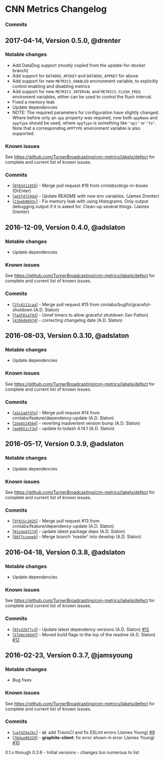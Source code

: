 # CNN Metrics Changelog
### Commits

## 2017-04-14, Version 0.5.0, @drenter

### Notable changes

- Add DataDog support (mostly copied from the update-for-docker branch)
- Add support for `DATADOG_APIKEY` and `DATADOG_APPKEY` for above
- Add support for new `METRICS_ENABLED` environment variable, to explicitly control enabling and disabling metrics
- Add support for new `METRICS_INTERVAL` and `METRICS_FLUSH_FREQ` enviroment variables, either can be used to control the flush interval.
- Fixed a memory leak
- Update dependencies
- NOTE: The required parameters for configuration have slightly changed.  Where before only an `app` property was required, now both `appName` and `appType` should be used, where `appType` is something like `"api"` or `"fe"`.  Note that a corresponding `APPTYPE` environment variable is also supported.

### Known issues

See https://github.com/TurnerBroadcasting/cnn-metrics/labels/defect for complete and
current list of known issues.

### Commits

* [[`8f83411855`](https://github.com/cnnlabs/cnn-metrics/commit/8f83411855)] - Merge pull request #16 from cnnlabs/dogs-in-boxes (DrEnter)
* [[`ad3fd729da`](https://github.com/cnnlabs/cnn-metrics/commit/ad3fd729da)] - Update README with new env variables. (James Drenter)
* [[`13eeb80d3c`](https://github.com/cnnlabs/cnn-metrics/commit/13eeb80d3c)] - Fix memory leak with using Histograms.  Only output debugging output if it is asked for.  Clean-up several things. (James Drenter)


## 2016-12-09, Version 0.4.0, @adslaton

### Notable changes

- Update dependencies

### Known issues

See https://github.com/TurnerBroadcasting/cnn-metrics/labels/defect for complete and
current list of known issues.

### Commits

* [[`2fc6111caa`](https://github.com/cnnlabs/cnn-metrics/commit/2fc6111caa)] - Merge pull request #15 from cnnlabs/bugfix/graceful-shutdown (A.D. Slaton)
* [[`fadf81af93`](https://github.com/cnnlabs/cnn-metrics/commit/fadf81af93)] - Unref timers to allow graceful shutdown (Ian Patton)
* [[`4209db9974`](https://github.com/cnnlabs/cnn-metrics/commit/4209db9974)] - correcting changelog date (A.D. Slaton)


## 2016-08-03, Version 0.3.10, @adslaton

### Notable changes

- Update dependencies

### Known issues

See https://github.com/TurnerBroadcasting/cnn-metrics/labels/defect for complete and
current list of known issues.

### Commits

* [[`a2e1a6fdfe`](https://github.com/cnnlabs/cnn-metrics/commit/a2e1a6fdfe)] - Merge pull request #14 from cnnlabs/feature/dependency-update (A.D. Slaton)
* [[`2deb514564`](https://github.com/cnnlabs/cnn-metrics/commit/2deb514564)] - reverting inadvertent version bump (A.D. Slaton)
* [[`ae0011cf3e`](https://github.com/cnnlabs/cnn-metrics/commit/ae0011cf3e)] - update to lodash 4.14.1 (A.D. Slaton)


## 2016-05-17, Version 0.3.9, @adslaton

### Notable changes

- Update dependencies

### Known issues

See https://github.com/TurnerBroadcasting/cnn-metrics/labels/defect for complete and
current list of known issues.

### Commits

* [[`3f915c2025`](https://github.com/cnnlabs/cnn-metrics/commit/3f915c2025)] - Merge pull request #13 from cnnlabs/feature/dependency-update (A.D. Slaton)
* [[`01a3ed727d`](https://github.com/cnnlabs/cnn-metrics/commit/01a3ed727d)] - update latest package deps (A.D. Slaton)
* [[`08f7cceeeb`](https://github.com/cnnlabs/cnn-metrics/commit/08f7cceeeb)] - Merge branch 'master' into develop (A.D. Slaton)


## 2016-04-18, Version 0.3.8, @adslaton

### Notable changes

- Update dependencies

### Known issues

See https://github.com/TurnerBroadcasting/cnn-metrics/labels/defect for complete and
current list of known issues.

### Commits

* [[`0fe32bf7cd`](https://github.com/cnnlabs/cnn-metrics/commit/0fe32bf7cd)] - Update latest dependency versions (A.D. Slaton) [#12](https://github.com/cnnlabs/cnn-metrics/pull/12)
* [[`27e8e3dd4f`](https://github.com/cnnlabs/cnn-metrics/commit/27e8e3dd4f)] - Moved build flags to the top of the readme (A.D. Slaton) [#12](https://github.com/cnnlabs/cnn-metrics/pull/12)


## 2016-02-23, Version 0.3.7, @jamsyoung

### Notable changes

- Bug fixes

### Known issues

See https://github.com/TurnerBroadcasting/cnn-metrics/labels/defect for complete and
current list of known issues.

### Commits

* [[`cef425e2bc`](https://github.com/cnnlabs/cnn-metrics/commit/cef425e2bc)] - **ci**: add TravisCI and fix ESLint errors (James Young) [#9](https://github.com/cnnlabs/cnn-metrics/pull/9)
* [[`76daa96329`](https://github.com/cnnlabs/cnn-metrics/commit/76daa96329)] - **graphite-client**: fix error shown in error (James Young) [#10](https://github.com/cnnlabs/cnn-metrics/pull/10)



0.1.x through 0.3.6 - Initial versions - changes too numerous to list
